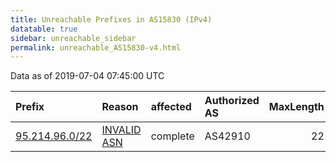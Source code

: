 ```yaml
---
title: Unreachable Prefixes in AS15830 (IPv4)
datatable: true
sidebar: unreachable_sidebar
permalink: unreachable_AS15830-v4.html
---
```


Data as of 2019-07-04 07:45:00 UTC


<div class="datatable-begin"></div>

| Prefix                                                 | Reason                                                                                                | affected   | Authorized AS   |   MaxLength | Anchor                                         |   unreachable /24s |
|:-------------------------------------------------------|:------------------------------------------------------------------------------------------------------|:-----------|:----------------|------------:|:-----------------------------------------------|-------------------:|
| [95.214.96.0/22](https://stat.ripe.net/95.214.96.0/22) | [INVALID ASN](https://rpki-validator.ripe.net/announcement-preview?asn=AS15830&prefix=95.214.96.0/22) | complete   | AS42910         |          22 | [RIPE](unreachable_RIPE_NCC_RPKI_Root-v4.html) |                  4 |

<div class="datatable-end"></div>